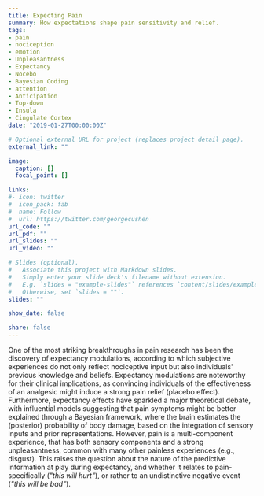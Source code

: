```yaml
---
title: Expecting Pain
summary: How expectations shape pain sensitivity and relief.
tags:
- pain
- nociception
- emotion
- Unpleasantness
- Expectancy
- Nocebo
- Bayesian Coding
- attention
- Anticipation
- Top-down
- Insula
- Cingulate Cortex
date: "2019-01-27T00:00:00Z"

# Optional external URL for project (replaces project detail page).
external_link: ""

image:
  caption: []
  focal_point: []

links:
#- icon: twitter
#  icon_pack: fab
#  name: Follow
#  url: https://twitter.com/georgecushen
url_code: ""
url_pdf: ""
url_slides: ""
url_video: ""

# Slides (optional).
#   Associate this project with Markdown slides.
#   Simply enter your slide deck's filename without extension.
#   E.g. `slides = "example-slides"` references `content/slides/example-slides.md`.
#   Otherwise, set `slides = ""`.
slides: ""

show_date: false

share: false
---
```


One of the most striking breakthroughs in pain research has been the discovery of expectancy modulations, according to which subjective experiences do not only reflect nociceptive input but also individuals' previous knowledge and beliefs. Expectancy modulations are noteworthy for their clinical implications, as convincing individuals of the effectiveness of an analgesic might induce a strong pain relief (placebo effect). Furthermore, expectancy effects have sparkled a major theoretical debate, with influential models suggesting that pain symptoms might be better explained through a Bayesian framework, where the brain estimates the (posterior) probability of body damage, based on the integration of sensory inputs and prior representations. However, pain is a multi-component experience, that has both sensory components and a strong unpleasantness, common with many other painless experiences (e.g., disgust). This raises the question about the nature of the predictive information at play during expectancy, and whether it relates to pain-specifically (*"this will hurt"*), or rather to an undistinctive negative event (*"this will be bad"*).
